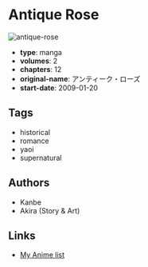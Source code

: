 # Antique Rose

![antique-rose](https://cdn.myanimelist.net/images/manga/3/57807.jpg)

-   **type**: manga
-   **volumes**: 2
-   **chapters**: 12
-   **original-name**: アンティーク・ローズ
-   **start-date**: 2009-01-20

## Tags

-   historical
-   romance
-   yaoi
-   supernatural

## Authors

-   Kanbe
-   Akira (Story & Art)

## Links

-   [My Anime list](https://myanimelist.net/manga/31395/Antique_Rose)
